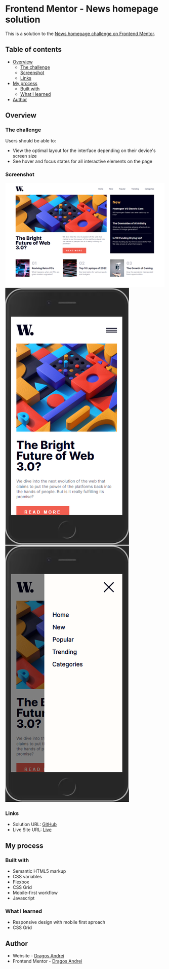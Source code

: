 # Frontend Mentor - News homepage solution

This is a solution to the [News homepage challenge on Frontend Mentor](https://www.frontendmentor.io/challenges/news-homepage-H6SWTa1MFl).

## Table of contents

- [Overview](#overview)
  - [The challenge](#the-challenge)
  - [Screenshot](#screenshot)
  - [Links](#links)
- [My process](#my-process)
  - [Built with](#built-with)
  - [What I learned](#what-i-learned)
- [Author](#author)

## Overview

### The challenge

Users should be able to:

- View the optimal layout for the interface depending on their device's screen size
- See hover and focus states for all interactive elements on the page

### Screenshot

![Desktop-view](./desktop.png)
![Mobile-view](./mobile.png)
![Mobile-menu](./mobile-menu.png)

### Links

- Solution URL: [GitHub](https://github.com/andre1dragos/news_homepage.git)
- Live Site URL: [Live](https://andre1dragos.github.io/news_homepage/)

## My process

### Built with

- Semantic HTML5 markup
- CSS variables
- Flexbox
- CSS Grid
- Mobile-first workflow
- Javascript

### What I learned

- Responsive design with mobile first aproach
- CSS Grid

## Author

- Website - [Dragos Andrei](https://github.com/andre1dragos)
- Frontend Mentor - [Dragos Andrei](https://www.frontendmentor.io/profile/andre1dragos)
